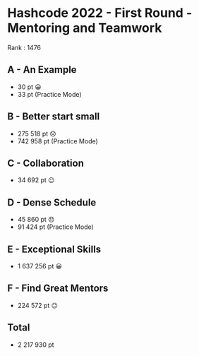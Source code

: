 # Hashcode 2022 - First Round - Mentoring and Teamwork

Rank : 1476

## A - An Example

* 30 pt 😀
* 33 pt (Practice Mode)

## B - Better start small

* 275 518 pt 😞
* 742 958 pt (Practice Mode)

## C - Collaboration

* 34 692 pt 😐

## D - Dense Schedule

* 45 860 pt 😞
* 91 424 pt (Practice Mode)

## E - Exceptional Skills

* 1 637 256 pt 😀

## F - Find Great Mentors

* 224 572 pt 😐

## Total

* 2 217 930 pt
